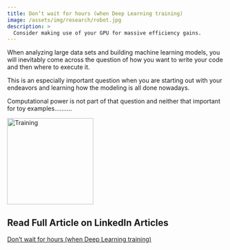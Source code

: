```yaml
---
title: Don’t wait for hours (when Deep Learning training)
image: /assets/img/research/robot.jpg
description: >
  Consider making use of your GPU for massive efficiency gains.
---
```


When analyzing large data sets and building machine learning models, you will inevitably come across the question of how you want to write your code and then where to execute it.

This is an especially important question when you are starting out with your endeavors and learning how the modeling is all done nowadays.

Computational power is not part of that question and neither that important for toy examples..........

<img src="https://pics.me.me/the-1-programmer-excuse-for-legitimately-slacking-off-my-neural-31632597.png" alt="Training" width="200">

## Read Full Article on LinkedIn Articles

<a href="https://www.linkedin.com/pulse/dont-wait-hours-when-deep-learning-training-christian-haller/" target="_blank">Don’t wait for hours (when Deep Learning training)</a>